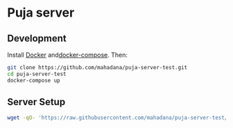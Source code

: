 # Puja server

## Development

Install [Docker](https://docs.docker.com/get-docker/) and[docker-compose](https://docs.docker.com/compose/install/). Then:

```sh
git clone https://github.com/mahadana/puja-server-test.git
cd puja-server-test
docker-compose up
```

## Server Setup

```sh
wget -qO- 'https://raw.githubusercontent.com/mahadana/puja-server-test/master/server/setup.sh' | bash
```
